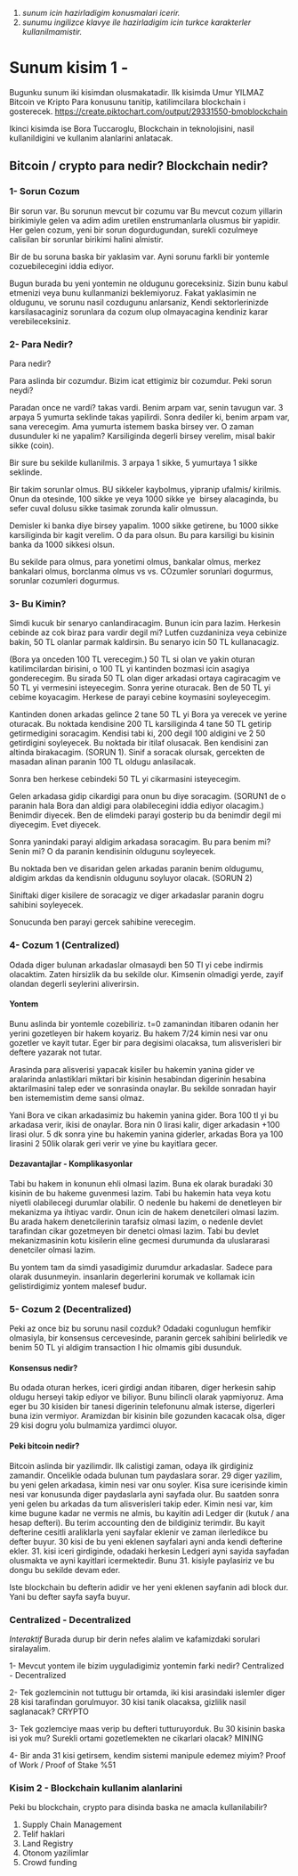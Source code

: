 1. *sunum icin hazirladigim konusmalari icerir.*
2. *sunumu ingilizce klavye ile hazirladigim icin turkce karakterler kullanilmamistir.*



# Sunum kisim 1 -
Bugunku  sunum iki kisimdan olusmakatadir. Ilk kisimda Umur YILMAZ Bitcoin ve Kripto Para konusunu tanitip, katilimcilara blockchain i gosterecek.
https://create.piktochart.com/output/29331550-bmoblockchain

Ikinci kisimda ise Bora Tuccaroglu, Blockchain in teknolojisini, nasil kullanildigini ve kullanim alanlarini anlatacak.

## Bitcoin / crypto para nedir? Blockchain nedir?

### 1- Sorun Cozum
Bir sorun var.
Bu sorunun mevcut bir cozumu var
Bu mevcut cozum yillarin birikimiyle gelen va adim adim uretilen enstrumanlarla olusmus bir yapidir. Her gelen cozum, yeni bir sorun dogurdugundan, surekli cozulmeye calisilan bir sorunlar birikimi halini almistir.

Bir de bu soruna baska bir yaklasim var.
Ayni sorunu farkli bir yontemle cozuebilecegini iddia ediyor.

Bugun burada bu yeni yontemin ne oldugunu goreceksiniz. Sizin bunu kabul etmenizi veya bunu kullanmanizi beklemiyoruz. Fakat yaklasimin ne oldugunu, ve sorunu nasil cozdugunu anlarsaniz, Kendi sektorlerinizde karsilasacaginiz sorunlara da cozum olup olmayacagina kendiniz karar verebileceksiniz.

### 2- Para Nedir?
Para nedir?

Para aslinda bir cozumdur. Bizim icat ettigimiz bir cozumdur. Peki sorun neydi?

Paradan once ne vardi? takas vardi. Benim arpam var, senin tavugun var. 3 arpaya 5 yumurta seklinde takas yapilirdi. Sonra dediler ki, benim arpam var, sana verecegim. Ama yumurta istemem baska birsey ver. O zaman dusunduler ki ne yapalim? Karsiliginda degerli birsey verelim, misal bakir sikke (coin).

Bir sure bu sekilde kullanilmis. 3 arpaya 1 sikke, 5 yumurtaya 1 sikke seklinde.

Bir takim sorunlar olmus. BU sikkeler kaybolmus, yipranip ufalmis/ kirilmis. Onun da otesinde, 100 sikke ye veya 1000 sikke ye  birsey alacaginda, bu sefer cuval dolusu sikke tasimak zorunda kalir olmussun.

Demisler ki banka diye birsey yapalim. 1000 sikke getirene, bu 1000 sikke karsiliginda bir kagit verelim. O da para olsun. Bu para karsiligi bu kisinin banka da 1000 sikkesi olsun.

Bu sekilde para olmus, para yonetimi olmus, bankalar olmus, merkez bankalari olmus, borclanma olmus vs vs. COzumler sorunlari dogurmus, sorunlar cozumleri dogurmus.

### 3- Bu Kimin?
Simdi kucuk bir senaryo canlandiracagim. Bunun icin para lazim. Herkesin cebinde az cok biraz para vardir degil mi? Lutfen cuzdaniniza veya cebinize bakin, 50 TL olanlar parmak kaldirsin. Bu senaryo icin 50 TL kullanacagiz.

(Bora ya onceden 100 TL verecegim.) 50 TL si olan ve yakin oturan katilimcilardan birisini, o 100 TL yi kantinden bozmasi icin asagiya gonderecegim. Bu sirada 50 TL olan diger arkadasi ortaya cagiracagim ve 50 TL yi vermesini isteyecegim. Sonra yerine oturacak. Ben de 50 TL yi cebime koyacagim. Herkese de parayi cebine koymasini soyleyecegim.

Kantinden donen arkadas gelince 2 tane 50 TL yi Bora ya verecek ve yerine oturacak.
Bu noktada kendisine 200 TL karsiliginda 4 tane 50 TL getirip getirmedigini soracagim. Kendisi tabi ki, 200 degil 100 aldigini ve 2 50 getirdigini soyleyecek. Bu noktada bir itilaf olusacak. Ben kendisini zan altinda birakacagim. (SORUN 1). Sinif a soracak olursak, gercekten de masadan alinan paranin 100 TL oldugu anlasilacak.

Sonra ben herkese cebindeki 50 TL yi cikarmasini isteyecegim.

Gelen arkadasa gidip cikardigi para onun bu diye soracagim. (SORUN1 de o paranin hala Bora dan aldigi para olabilecegini iddia ediyor olacagim.) Benimdir diyecek. Ben de elimdeki parayi gosterip bu da benimdir degil mi diyecegim. Evet diyecek.

Sonra yanindaki parayi aldigim arkadasa soracagim. Bu para benim mi? Senin mi? O da paranin kendisinin oldugunu soyleyecek.

Bu noktada ben ve disaridan gelen arkadas paranin benim oldugumu, aldigim arkdas da kendisnin oldugunu soyluyor olacak. (SORUN 2)

Siniftaki diger kisilere de soracagiz ve diger arkadaslar paranin dogru sahibini soyleyecek.

Sonucunda ben parayi gercek sahibine verecegim.

### 4- Cozum 1 (Centralized)
Odada diger bulunan arkadaslar olmasaydi ben 50 Tl yi cebe indirmis olacaktim. Zaten hirsizlik da bu sekilde olur. Kimsenin olmadigi yerde, zayif olandan degerli seylerini aliverirsin.

#### Yontem
Bunu aslinda bir yontemle cozebiliriz. t=0 zamanindan itibaren odanin her yerini gozetleyen bir hakem koyariz. Bu hakem 7/24 kimin nesi var onu gozetler ve kayit tutar. Eger bir para degisimi olacaksa, tum alisverisleri bir deftere yazarak not tutar.

Arasinda para alisverisi yapacak kisiler bu hakemin yanina gider ve aralarinda anlastiklari miktari bir kisinin hesabindan digerinin hesabina aktarilmasini talep eder ve sonrasinda onaylar. Bu sekilde sonradan hayir ben istememistim deme sansi olmaz.

Yani Bora ve cikan arkadasimiz bu hakemin yanina gider. Bora 100 tl yi bu arkadasa verir, ikisi de onaylar. Bora nin 0 lirasi kalir, diger arkadasin +100 lirasi olur. 5 dk sonra yine bu hakemin yanina giderler, arkadas Bora ya 100 lirasini 2 50lik olarak geri verir ve yine bu kayitlara gecer.

#### Dezavantajlar - Komplikasyonlar
Tabi bu hakem in konunun ehli olmasi lazim. Buna ek olarak buradaki 30 kisinin de bu hakeme guvenmesi lazim. Tabi bu hakemin hata veya kotu niyetli olabilecegi durumlar olabilir. O nedenle bu hakemi de denetleyen bir mekanizma ya ihtiyac vardir. Onun icin de hakem denetcileri olmasi lazim. Bu arada hakem denetcilerinin tarafsiz olmasi lazim, o nedenle devlet tarafindan cikar gozetmeyen bir denetci olmasi lazim. Tabi bu devlet mekanizmasinin kotu kisilerin eline gecmesi durumunda da uluslararasi denetciler olmasi lazim.

Bu yontem tam da simdi yasadigimiz durumdur arkadaslar. Sadece para olarak dusunmeyin. insanlarin degerlerini korumak ve kollamak icin gelistirdigimiz yontem malesef budur.

### 5- Cozum 2 (Decentralized)
Peki az once biz bu sorunu nasil cozduk? Odadaki cogunlugun hemfikir olmasiyla, bir konsensus cercevesinde, paranin gercek sahibini belirledik ve benim 50 TL yi aldigim transaction I hic olmamis gibi dusunduk.

#### Konsensus nedir?
Bu odada oturan herkes, iceri girdigi andan itibaren, diger herkesin sahip oldugu herseyi takip ediyor ve biliyor. Bunu bilincli olarak yapmiyoruz. Ama eger bu 30 kisiden bir tanesi digerinin telefonunu almak isterse, digerleri buna izin vermiyor. Aramizdan bir kisinin bile gozunden kacacak olsa, diger 29 kisi dogru yolu bulmamiza yardimci oluyor.

#### Peki bitcoin nedir?

Bitcoin aslinda bir yazilimdir. Ilk calistigi zaman, odaya ilk girdiginiz zamandir. Oncelikle odada bulunan tum paydaslara sorar. 29 diger yazilim, bu yeni gelen arkadasa, kimin nesi var onu soyler. Kisa sure icerisinde kimin nesi var konusunda diger paydaslarla ayni sayfada olur. Bu saatden sonra yeni gelen bu arkadas da tum alisverisleri takip eder. Kimin nesi var, kim kime bugune kadar ne vermis ne almis, bu kayitin adi Ledger dir (kutuk / ana hesap defteri). Bu terim accounting den de bildiginiz terimdir. Bu kayit defterine cesitli araliklarla yeni sayfalar eklenir ve zaman ilerledikce bu defter buyur. 30 kisi de bu yeni eklenen sayfalari ayni anda kendi defterine ekler. 31. kisi iceri girdiginde, odadaki herkesin Ledgeri ayni sayida sayfadan olusmakta ve ayni kayitlari icermektedir. Bunu 31. kisiyle paylasiriz ve bu dongu bu sekilde devam eder.

Iste blockchain bu defterin adidir ve her yeni eklenen sayfanin adi block dur. Yani bu defter sayfa sayfa buyur.

### Centralized - Decentralized
*Interaktif*
Burada durup bir derin nefes alalim ve kafamizdaki sorulari siralayalim.

1- Mevcut yontem ile bizim uyguladigimiz yontemin farki nedir?
Centralized - Decentralized

2- Tek gozlemcinin not tuttugu bir ortamda, iki kisi arasindaki islemler diger 28 kisi tarafindan gorulmuyor. 30 kisi tanik olacaksa, gizlilik nasil saglanacak?
CRYPTO

3- Tek gozlemciye maas verip bu defteri tutturuyorduk. Bu 30 kisinin baska isi yok mu? Surekli ortami gozetlemekten ne cikarlari olacak?
MINING

4- Bir anda 31 kisi getirsem, kendim sistemi manipule edemez miyim?
Proof of Work / Proof of Stake
%51

### Kisim 2 - Blockchain kullanim alanlarini
Peki bu blockchain, crypto para disinda baska ne amacla kullanilabilir?

1. Supply Chain Management
2. Telif haklari
3. Land Registry
4. Otonom yazilimlar
5. Crowd funding

